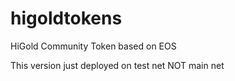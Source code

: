 # higoldtokens
HiGold Community Token based on EOS

This version just deployed on test net NOT main net

